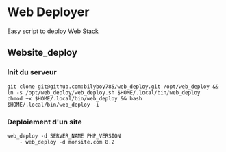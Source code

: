 # Web Deployer

Easy script to deploy Web Stack

## Website_deploy
### Init du serveur

```
git clone git@github.com:bilyboy785/web_deploy.git /opt/web_deploy && ln -s /opt/web_deploy/web_deploy.sh $HOME/.local/bin/web_deploy
chmod +x $HOME/.local/bin/web_deploy && bash $HOME/.local/bin/web_deploy -i
```

### Deploiement d'un site
```
web_deploy -d SERVER_NAME PHP_VERSION
    - web_deploy -d monsite.com 8.2
```